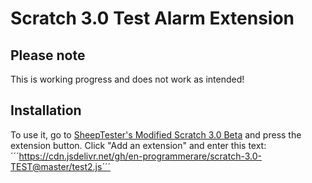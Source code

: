 # Scratch 3.0 Test Alarm Extension

## Please note
This is working progress and does not work as intended!

## Installation
To use it, go to [SheepTester's Modified Scratch 3.0 Beta](https://sheeptester.github.io/scratch-gui/) and press the extension button. Click "Add an extension" and enter this text:
´´´https://cdn.jsdelivr.net/gh/en-programmerare/scratch-3.0-TEST@master/test2.js´´´
